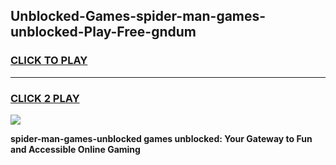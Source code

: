 
## Unblocked-Games-spider-man-games-unblocked-Play-Free-gndum
<h3>
<a href="https://premium76.site?title=spider-man-games-unblocked&ref=17A">CLICK TO PLAY</a></h3>
<hr>

<h3>
<a href="https://premium76.site?title=spider-man-games-unblocked&ref=17A">CLICK 2 PLAY</a>
  
</h3>

<a href="https://premium76.site?title=spider-man-games-unblocked&ref=17A"><img src="https://clearcache.store/games.png"></a>


**spider-man-games-unblocked games unblocked: Your Gateway to Fun and Accessible Online Gaming**
